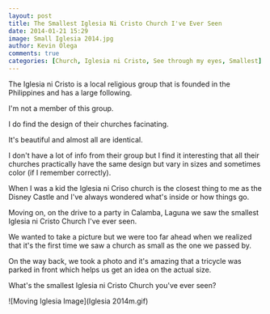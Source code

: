 ```yaml
---
layout: post
title: The Smallest Iglesia Ni Cristo Church I've Ever Seen
date: 2014-01-21 15:29
image: Small Iglesia 2014.jpg
author: Kevin Olega
comments: true
categories: [Church, Iglesia ni Cristo, See through my eyes, Smallest]
---
```

The Iglesia ni Cristo is a local religious group that is founded in the Philippines and has a large following. 

I'm not a member of this group.

I do find the design of their churches facinating.

It's beautiful and almost all are identical.

I don't have a lot of info from their group but I find it interesting that all their churches practically have the same design but vary in sizes and sometimes color (if I remember correctly).

When I was a kid the Iglesia ni Criso church is the closest thing to me as the Disney Castle and I've always wondered what's inside or how things go. 

Moving on, on the drive to a party in Calamba, Laguna we saw the smallest Iglesia ni Cristo Church I've ever seen.

We wanted to take a picture but we were too far ahead when we realized that it's the first time we saw a church as small as the one we passed by.

On the way back, we took a photo and it's amazing that a tricycle was parked in front which helps us get an idea on the actual size.

What's the smallest Iglesia ni Cristo Church you've ever seen?

![Moving Iglesia Image](Iglesia 2014m.gif)
